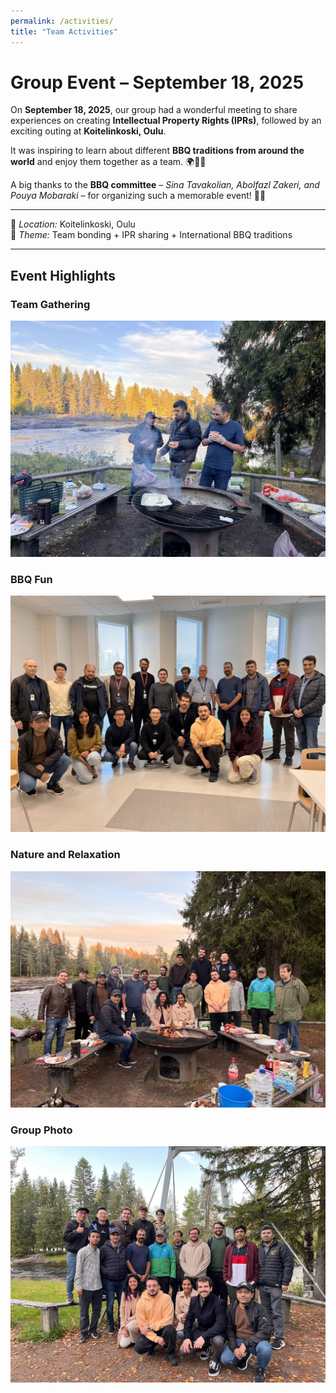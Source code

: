 ```yaml
---
permalink: /activities/
title: "Team Activities"
---
```


# Group Event – September 18, 2025

On **September 18, 2025**, our group had a wonderful meeting to share experiences on creating **Intellectual Property Rights (IPRs)**, followed by an exciting outing at **Koitelinkoski, Oulu**.  

It was inspiring to learn about different **BBQ traditions from around the world** and enjoy them together as a team. 🌍🍖🔥  

A big thanks to the **BBQ committee** – *Sina Tavakolian, Abolfazl Zakeri, and Pouya Mobaraki* – for organizing such a memorable event! 🌿🙌  

---

📍 *Location:* Koitelinkoski, Oulu  
🎉 *Theme:* Team bonding + IPR sharing + International BBQ traditions  

---

## Event Highlights

### Team Gathering
![Team Meeting](https://github.com/nhanng9115/homepage/blob/master/images/09BE6E36-28A2-4A51-B193-2DF4A6F69C37_1_105_c.jpeg)

### BBQ Fun
![BBQ Time](https://github.com/nhanng9115/homepage/blob/master/images/687A69C4-C4BF-4F76-A6CD-4D5AD470429A_1_105_c.jpeg)

### Nature and Relaxation
![Koitelinkoski View](https://github.com/nhanng9115/homepage/blob/master/images/93308D9A-1874-41CB-99D3-9B12EF7F3418_1_105_c.jpeg)

### Group Photo
![Group Photo](https://github.com/nhanng9115/homepage/blob/master/images/F08387B9-F23F-44E6-9C8C-542A740A6F18_1_105_c.jpeg)
